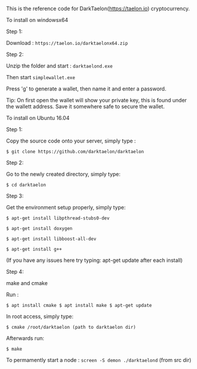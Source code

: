 This is the reference code for DarkTaelon(https://taelon.io) cryptocurrency.

To install on windowsx64

Step 1:

Download : ``` https://taelon.io/darktaelonx64.zip ```

Step 2:

Unzip the folder and start : ``` darktaelond.exe ```

Then start ``` simplewallet.exe ```

Press 'g' to generate a wallet, then name it and enter a password.

Tip: On first open the wallet will show your private key, this is found under the wallett address. Save it somewhere safe to secure the wallet.

To install on Ubuntu 16.04

Step 1:

Copy the source code onto your server, simply type :

```$ git clone https://github.com/darktaelon/darktaelon```

Step 2:

Go to the newly created directory, simply type:

```$ cd darktaelon```

Step 3:

Get the environment setup properly, simply type:

```$ apt-get install libpthread-stubs0-dev```

```$ apt-get install doxygen```

```$ apt-get install libboost-all-dev```

```$ apt-get install g++```

(If you have any issues here try typing: apt-get update after each install)

Step 4:

make and cmake

Run :

```$ apt install cmake $ apt install make $ apt-get update```

In root access, simply type:

```$ cmake /root/darktaelon (path to darktaelon dir)```

Afterwards run:

```$ make```

To permamently start a node : ```screen -S demon ./darktaelond``` (from src dir)
